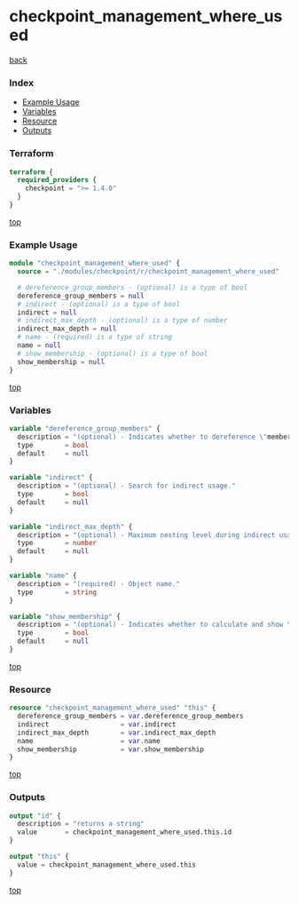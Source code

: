 # checkpoint_management_where_used

[back](../checkpoint.md)

### Index

- [Example Usage](#example-usage)
- [Variables](#variables)
- [Resource](#resource)
- [Outputs](#outputs)

### Terraform

```terraform
terraform {
  required_providers {
    checkpoint = ">= 1.4.0"
  }
}
```

[top](#index)

### Example Usage

```terraform
module "checkpoint_management_where_used" {
  source = "./modules/checkpoint/r/checkpoint_management_where_used"

  # dereference_group_members - (optional) is a type of bool
  dereference_group_members = null
  # indirect - (optional) is a type of bool
  indirect = null
  # indirect_max_depth - (optional) is a type of number
  indirect_max_depth = null
  # name - (required) is a type of string
  name = null
  # show_membership - (optional) is a type of bool
  show_membership = null
}
```

[top](#index)

### Variables

```terraform
variable "dereference_group_members" {
  description = "(optional) - Indicates whether to dereference \"members\" field by details level for every object in reply."
  type        = bool
  default     = null
}

variable "indirect" {
  description = "(optional) - Search for indirect usage."
  type        = bool
  default     = null
}

variable "indirect_max_depth" {
  description = "(optional) - Maximum nesting level during indirect usage search."
  type        = number
  default     = null
}

variable "name" {
  description = "(required) - Object name."
  type        = string
}

variable "show_membership" {
  description = "(optional) - Indicates whether to calculate and show \"groups\" field for every object in reply."
  type        = bool
  default     = null
}
```

[top](#index)

### Resource

```terraform
resource "checkpoint_management_where_used" "this" {
  dereference_group_members = var.dereference_group_members
  indirect                  = var.indirect
  indirect_max_depth        = var.indirect_max_depth
  name                      = var.name
  show_membership           = var.show_membership
}
```

[top](#index)

### Outputs

```terraform
output "id" {
  description = "returns a string"
  value       = checkpoint_management_where_used.this.id
}

output "this" {
  value = checkpoint_management_where_used.this
}
```

[top](#index)